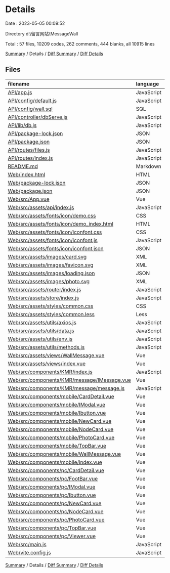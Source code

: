 # Details

Date : 2023-05-05 00:09:52

Directory d:\\留言网站\\MessageWall

Total : 57 files,  10209 codes, 262 comments, 444 blanks, all 10915 lines

[Summary](results.md) / Details / [Diff Summary](diff.md) / [Diff Details](diff-details.md)

## Files
| filename | language | code | comment | blank | total |
| :--- | :--- | ---: | ---: | ---: | ---: |
| [API/app.js](/API/app.js) | JavaScript | 29 | 9 | 5 | 43 |
| [API/config/default.js](/API/config/default.js) | JavaScript | 10 | 1 | 0 | 11 |
| [API/config/wall.sql](/API/config/wall.sql) | SQL | 36 | 24 | 6 | 66 |
| [API/controller/dbServe.js](/API/controller/dbServe.js) | JavaScript | 85 | 16 | 2 | 103 |
| [API/lib/db.js](/API/lib/db.js) | JavaScript | 130 | 21 | 7 | 158 |
| [API/package-lock.json](/API/package-lock.json) | JSON | 2,124 | 0 | 1 | 2,125 |
| [API/package.json](/API/package.json) | JSON | 10 | 0 | 1 | 11 |
| [API/routes/files.js](/API/routes/files.js) | JavaScript | 21 | 4 | 1 | 26 |
| [API/routes/index.js](/API/routes/index.js) | JavaScript | 38 | 9 | 1 | 48 |
| [README.md](/README.md) | Markdown | 19 | 0 | 7 | 26 |
| [Web/index.html](/Web/index.html) | HTML | 48 | 0 | 2 | 50 |
| [Web/package-lock.json](/Web/package-lock.json) | JSON | 3,124 | 0 | 1 | 3,125 |
| [Web/package.json](/Web/package.json) | JSON | 27 | 0 | 1 | 28 |
| [Web/src/App.vue](/Web/src/App.vue) | Vue | 25 | 3 | 2 | 30 |
| [Web/src/assets/api/index.js](/Web/src/assets/api/index.js) | JavaScript | 22 | 7 | 0 | 29 |
| [Web/src/assets/fonts/icon/demo.css](/Web/src/assets/fonts/icon/demo.css) | CSS | 435 | 19 | 86 | 540 |
| [Web/src/assets/fonts/icon/demo_index.html](/Web/src/assets/fonts/icon/demo_index.html) | HTML | 431 | 2 | 55 | 488 |
| [Web/src/assets/fonts/icon/iconfont.css](/Web/src/assets/fonts/icon/iconfont.css) | CSS | 52 | 0 | 16 | 68 |
| [Web/src/assets/fonts/icon/iconfont.js](/Web/src/assets/fonts/icon/iconfont.js) | JavaScript | 1 | 0 | 0 | 1 |
| [Web/src/assets/fonts/icon/iconfont.json](/Web/src/assets/fonts/icon/iconfont.json) | JSON | 100 | 0 | 1 | 101 |
| [Web/src/assets/images/card.svg](/Web/src/assets/images/card.svg) | XML | 19 | 0 | 0 | 19 |
| [Web/src/assets/images/favicon.svg](/Web/src/assets/images/favicon.svg) | XML | 13 | 0 | 0 | 13 |
| [Web/src/assets/images/loading.json](/Web/src/assets/images/loading.json) | JSON | 1 | 0 | 0 | 1 |
| [Web/src/assets/images/photo.svg](/Web/src/assets/images/photo.svg) | XML | 56 | 0 | 0 | 56 |
| [Web/src/assets/router/index.js](/Web/src/assets/router/index.js) | JavaScript | 26 | 0 | 0 | 26 |
| [Web/src/assets/store/index.js](/Web/src/assets/store/index.js) | JavaScript | 22 | 0 | 3 | 25 |
| [Web/src/assets/styles/common.css](/Web/src/assets/styles/common.css) | CSS | 34 | 0 | 1 | 35 |
| [Web/src/assets/styles/common.less](/Web/src/assets/styles/common.less) | Less | 52 | 6 | 9 | 67 |
| [Web/src/assets/utils/axios.js](/Web/src/assets/utils/axios.js) | JavaScript | 28 | 2 | 2 | 32 |
| [Web/src/assets/utils/data.js](/Web/src/assets/utils/data.js) | JavaScript | 52 | 15 | 4 | 71 |
| [Web/src/assets/utils/env.js](/Web/src/assets/utils/env.js) | JavaScript | 19 | 0 | 0 | 19 |
| [Web/src/assets/utils/methods.js](/Web/src/assets/utils/methods.js) | JavaScript | 25 | 2 | 1 | 28 |
| [Web/src/assets/views/WallMessage.vue](/Web/src/assets/views/WallMessage.vue) | Vue | 402 | 34 | 4 | 440 |
| [Web/src/assets/views/index.vue](/Web/src/assets/views/index.vue) | Vue | 38 | 0 | 1 | 39 |
| [Web/src/components/KMR/index.js](/Web/src/components/KMR/index.js) | JavaScript | 6 | 0 | 0 | 6 |
| [Web/src/components/KMR/message/IMessage.vue](/Web/src/components/KMR/message/IMessage.vue) | Vue | 104 | 1 | 6 | 111 |
| [Web/src/components/KMR/message/message.js](/Web/src/components/KMR/message/message.js) | JavaScript | 13 | 0 | 0 | 13 |
| [Web/src/components/mobile/CardDetail.vue](/Web/src/components/mobile/CardDetail.vue) | Vue | 219 | 7 | 21 | 247 |
| [Web/src/components/mobile/IModal.vue](/Web/src/components/mobile/IModal.vue) | Vue | 102 | 0 | 3 | 105 |
| [Web/src/components/mobile/Ibutton.vue](/Web/src/components/mobile/Ibutton.vue) | Vue | 69 | 2 | 1 | 72 |
| [Web/src/components/mobile/NewCard.vue](/Web/src/components/mobile/NewCard.vue) | Vue | 302 | 14 | 31 | 347 |
| [Web/src/components/mobile/NodeCard.vue](/Web/src/components/mobile/NodeCard.vue) | Vue | 124 | 2 | 9 | 135 |
| [Web/src/components/mobile/PhotoCard.vue](/Web/src/components/mobile/PhotoCard.vue) | Vue | 97 | 2 | 19 | 118 |
| [Web/src/components/mobile/TopBar.vue](/Web/src/components/mobile/TopBar.vue) | Vue | 73 | 1 | 10 | 84 |
| [Web/src/components/mobile/WallMessage.vue](/Web/src/components/mobile/WallMessage.vue) | Vue | 341 | 25 | 21 | 387 |
| [Web/src/components/mobile/index.vue](/Web/src/components/mobile/index.vue) | Vue | 36 | 0 | 0 | 36 |
| [Web/src/components/pc/CardDetail.vue](/Web/src/components/pc/CardDetail.vue) | Vue | 203 | 8 | 14 | 225 |
| [Web/src/components/pc/FootBar.vue](/Web/src/components/pc/FootBar.vue) | Vue | 13 | 0 | 1 | 14 |
| [Web/src/components/pc/IModal.vue](/Web/src/components/pc/IModal.vue) | Vue | 103 | 0 | 3 | 106 |
| [Web/src/components/pc/Ibutton.vue](/Web/src/components/pc/Ibutton.vue) | Vue | 70 | 2 | 1 | 73 |
| [Web/src/components/pc/NewCard.vue](/Web/src/components/pc/NewCard.vue) | Vue | 306 | 14 | 30 | 350 |
| [Web/src/components/pc/NodeCard.vue](/Web/src/components/pc/NodeCard.vue) | Vue | 129 | 2 | 8 | 139 |
| [Web/src/components/pc/PhotoCard.vue](/Web/src/components/pc/PhotoCard.vue) | Vue | 99 | 2 | 19 | 120 |
| [Web/src/components/pc/TopBar.vue](/Web/src/components/pc/TopBar.vue) | Vue | 82 | 1 | 5 | 88 |
| [Web/src/components/pc/Viewer.vue](/Web/src/components/pc/Viewer.vue) | Vue | 133 | 2 | 18 | 153 |
| [Web/src/main.js](/Web/src/main.js) | JavaScript | 10 | 1 | 1 | 12 |
| [Web/vite.config.js](/Web/vite.config.js) | JavaScript | 21 | 2 | 3 | 26 |

[Summary](results.md) / Details / [Diff Summary](diff.md) / [Diff Details](diff-details.md)